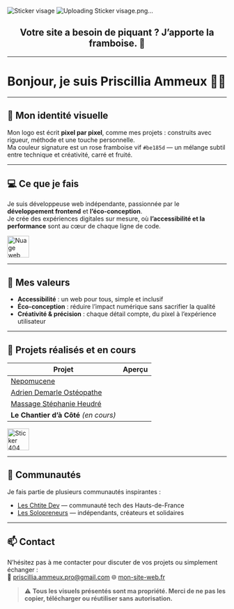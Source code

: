 ![Sticker visage](https://github.com/user-attachments/assets/dd1a347d-50c9-420f-a0f0-2f6fe670a047)
![Uploading Sticker visage.png…]()


<h2 align="center">Votre site a besoin de piquant ? J’apporte la framboise. 🍓</h2>

---

# Bonjour, je suis Priscillia Ammeux 👩‍💻

---

## 🎨 Mon identité visuelle

Mon logo est écrit **pixel par pixel**, comme mes projets : construits avec rigueur, méthode et une touche personnelle.  
Ma couleur signature est un rose framboise vif `#be185d` — un mélange subtil entre technique et créativité, carré et fruité.

---

## 💻 Ce que je fais

Je suis développeuse web indépendante, passionnée par le **développement frontend** et **l’éco-conception**.  
Je crée des expériences digitales sur mesure, où **l’accessibilité et la performance** sont au cœur de chaque ligne de code.  

<img width="50" height="50" alt="Nuage web" src="https://github.com/user-attachments/assets/948206e3-cf77-448d-82a4-69b47d4a2309" />


---

## 🌱 Mes valeurs

- **Accessibilité** : un web pour tous, simple et inclusif  
- **Éco-conception** : réduire l’impact numérique sans sacrifier la qualité  
- **Créativité & précision** : chaque détail compte, du pixel à l’expérience utilisateur  

---

## 🚀 Projets réalisés et en cours

| Projet | Aperçu |
|--------|--------|
| [Nepomucene](https://www.nepomucene.fr/) | 
| [Adrien Demarle Ostéopathe](https://www.adrien-demarle-osteopathe.fr/) |
| [Massage Stéphanie Heudré](https://www.massage-stephanie-heudre.fr/) | 
| **Le Chantier d’à Côté** *(en cours)* 

<img width="50" height="50" alt="Sticker 404" src="https://github.com/user-attachments/assets/3a16bff3-fae0-4152-afd6-62101e0d165b" />

---

## 🤝 Communautés

Je fais partie de plusieurs communautés inspirantes :

- [Les Chtite Dev](https://www.linkedin.com/company/chtitedev/posts/?feedView=all) — communauté tech des Hauts-de-France  
- [Les Solopreneurs](https://www.linkedin.com/groups/13284060/) — indépendants, créateurs et solidaires  

---

## 📫 Contact

N’hésitez pas à me contacter pour discuter de vos projets ou simplement échanger :  
📧 priscillia.ammeux.pro@gmail.com
🌐 [mon-site-web.fr](https://www.priscillia-ammeux-portfolio.fr/)


> ⚠️ **Tous les visuels présentés sont ma propriété. Merci de ne pas les copier, télécharger ou réutiliser sans autorisation.**
